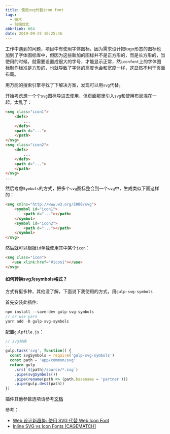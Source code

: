 ```yaml
---
title: 使用svg代替icon font
tags:
  - 技术
  - 前端优化
abbrlink: 664
date: 2019-09-25 10:25:46
---
```


工作中遇到的问题，项目中有使用字体图标，因为需求设计把logo形态的图标也加到了字体图标库中，但因为这些新加的图标并不是正方形的，而是长方形的，当使用的时候，就需要设置成很大的字号，才能显示正常，然`iconfont`上的字体图标制作标准是方形的，也就导致了字体的高度也会和宽度一样，这显然不利于页面布局。

用万能的搜索引擎寻找了下解决方案，发现可以用`svg`代替。

开始考虑想一个个`svg`图标导进去使用，但页面那里引入`svg`和使用布局混在一起，太乱了：

```html
<svg class="icon1">
    <defs>
        ...
    </defs>
    <path d="...">
    </path>
</svg>
<svg class="icon2">
    <defs>
        ...
    </defs>
    <path d="...">
    </path>
</svg>
...
```

<!-- more -->

然后考虑`Symbols`的方式，把多个`svg`图标整合到一个`svg`中，生成类似下面这样的：

```html
<svg xmlns="http://www.w3.org/2000/svg">
    <symbol id="icon1">
        <path d="..."></path>
    </symbol>
    <symbol id="icon2">
        <path d="..."></path>
    </symbol>
</svg>
```

然后就可以根据`id`单独使用其中某个`icon`：

```html
<svg class="icon">
   <use xlink:href="#icon1"></use>
</svg>
```

#### 如何转换svg为symbols格式？

方式有挺多种，其他没了解，下面说下我使用的方式，用`gulp-svg-symbols`

首先安装此插件:

```c
npm install --save-dev gulp-svg-symbols
// or use yarn
yarn add -D gulp-svg-symbols
```

配置`gulpfile.js`：

```js
// svg转换
...
gulp.task('svg', function() {
  const svgSymbols = require('gulp-svg-symbols')
  const path = 'app/common/svg'
  return gulp
    .src(`${path}/source/*.svg`)
    .pipe(svgSymbols())
    .pipe(rename(path => (path.basename = 'partner')))
    .pipe(gulp.dest(path))
})
```

插件其他参数选项请参考[文档](https://github.com/Hiswe/gulp-svg-symbols)

参考：

- [Web 设计新趋势: 使用 SVG 代替 Web Icon Font](https://io-meter.com/2014/07/20/replace-icon-fonts-with-svg/)
- [Inline SVG vs Icon Fonts [CAGEMATCH]](https://css-tricks.com/icon-fonts-vs-svg/)